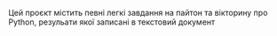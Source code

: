 Цей проєкт містить певні легкі завдання на пайтон та вікторину про Python, резульати якої записані в текстовий документ

